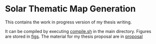 # Solar Thematic Map Generation

This contains the work in progress version of my thesis writing.

It can be compiled by executing [compile.sh](compile.sh) in the main directory.
Figures are stored in [figs](./figs).
The material for my thesis proposal are in [proposal](./proposal)